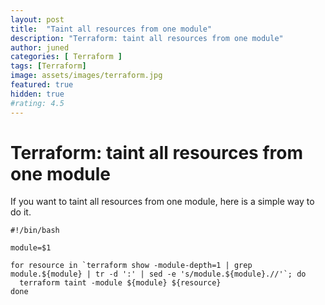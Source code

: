 ```yaml
---
layout: post
title:  "Taint all resources from one module"
description: "Terraform: taint all resources from one module"
author: juned
categories: [ Terraform ]
tags: [Terraform]
image: assets/images/terraform.jpg
featured: true
hidden: true
#rating: 4.5
---
```


# Terraform: taint all resources from one module

If you want to taint all resources from one module, here is a simple way to do it.

```
#!/bin/bash

module=$1

for resource in `terraform show -module-depth=1 | grep module.${module} | tr -d ':' | sed -e 's/module.${module}.//'`; do
  terraform taint -module ${module} ${resource}
done
